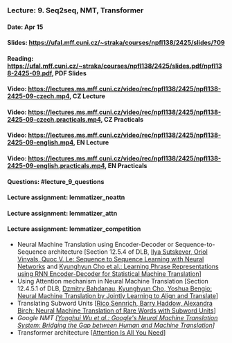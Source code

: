 ### Lecture: 9. Seq2seq, NMT, Transformer
#### Date: Apr 15
#### Slides: https://ufal.mff.cuni.cz/~straka/courses/npfl138/2425/slides/?09
#### Reading: https://ufal.mff.cuni.cz/~straka/courses/npfl138/2425/slides.pdf/npfl138-2425-09.pdf, PDF Slides
#### Video: https://lectures.ms.mff.cuni.cz/video/rec/npfl138/2425/npfl138-2425-09-czech.mp4, CZ Lecture
#### Video: https://lectures.ms.mff.cuni.cz/video/rec/npfl138/2425/npfl138-2425-09-czech.practicals.mp4, CZ Practicals
#### Video: https://lectures.ms.mff.cuni.cz/video/rec/npfl138/2425/npfl138-2425-09-english.mp4, EN Lecture
#### Video: https://lectures.ms.mff.cuni.cz/video/rec/npfl138/2425/npfl138-2425-09-english.practicals.mp4, EN Practicals
#### Questions: #lecture_9_questions
#### Lecture assignment: lemmatizer_noattn
#### Lecture assignment: lemmatizer_attn
#### Lecture assignment: lemmatizer_competition

- Neural Machine Translation using Encoder-Decoder or Sequence-to-Sequence architecture [Section 12.5.4 of DLB, [Ilya Sutskever, Oriol Vinyals, Quoc V. Le: Sequence to Sequence Learning with Neural Networks](https://arxiv.org/abs/1409.3215) and [Kyunghyun Cho et al.: Learning Phrase Representations using RNN Encoder-Decoder for Statistical Machine Translation](https://arxiv.org/abs/1406.1078)]
- Using Attention mechanism in Neural Machine Translation [Section 12.4.5.1 of DLB, [Dzmitry Bahdanau, Kyunghyun Cho, Yoshua Bengio: Neural Machine Translation by Jointly Learning to Align and Translate](https://arxiv.org/abs/1409.0473)]
- Translating Subword Units [[Rico Sennrich, Barry Haddow, Alexandra Birch: Neural Machine Translation of Rare Words with Subword Units](https://arxiv.org/abs/1508.07909)]
- _Google NMT [[Yonghui Wu et al.: Google's Neural Machine Translation System: Bridging the Gap between Human and Machine Translation](https://arxiv.org/abs/1609.08144)]_
- Transformer architecture [[Attention Is All You Need](https://arxiv.org/abs/1706.03762)]
